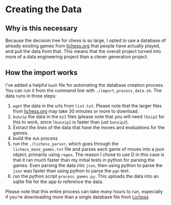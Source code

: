# Creating the Data

## Why is this necessary
Because the decision tree for chess is so large, I opted to use a database of already existing games from [lichess.org](database.lichess.org) that people have actually played, and pull the data from that. This means that the overall project turned into more of a data engineering project than a clever generation project.

## How the import works
I've added a helpful `bash` file for automating the database creation process. You can run it from the command line with `./import_process_data.sh`. The data runs in three steps:

1. `wget` the data in the urls from `list.txt`. Please note that the larger files from [lichess.org](lichess.org) may take 30 minutes or more to download.
2. `bunzip` the data in the `bz2` files (please note that you will need `lbzip2` for this to work, since `lbunzip2` is faster than just `bunzip2`).
3. Extract the lines of the data that have the moves and evaluations for the games.
4. build the `dub` process
5. run the `./lichess_parser`, which goes through the `lichess_mate_games.txt` file and parses each game of moves into a json object, primarily using `regex`. The reason I chose to use D in this case is that it ran much faster than my initial tests in python for parsing the games. Even parsing the data into `json`, then using python to parse the `json` was faster than using python to parse the `pgn` text.
6. run the python script `process_games.py`. This uploads the data into an sqlite file for the app to reference the data.

Please note that this entire process can take *many* hours to run, especially if you're downloading more than a single database file from [Lichess](database.lichess.org)
